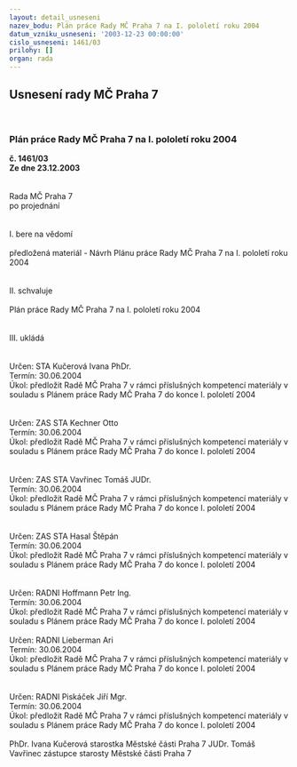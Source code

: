 ```yaml
---
layout: detail_usneseni
nazev_bodu: Plán práce Rady MČ Praha 7 na I. pololetí roku 2004
datum_vzniku_usneseni: '2003-12-23 00:00:00'
cislo_usneseni: 1461/03
prilohy: []
organ: rada
---
```

<div id="ucUsn_pList" class="usn">
	<span><h2>Usnesení rady MČ Praha 7 </h2>
<br></span><div class="standBody">
<span><h3>Plán práce Rady MČ Praha 7 na I. pololetí roku 2004</h3></span><div class="center">
		<strong>č. 1461/03</strong><br>
	</div>
<div class="center">
		<strong>Ze dne 23.12.2003</strong><br><br>
	</div>
<br>Rada MČ Praha 7<br>po projednání<br><br><br>I.	bere na vědomí<br><br> předložená materiál - Návrh Plánu práce Rady MČ Praha 7 na I. pololetí roku 2004<br><br><br>II.	schvaluje <br><br>Plán práce Rady MČ Praha 7 na I. pololetí roku 2004<br><br><br>III.	ukládá <br><br><br>Určen:	STA Kučerová Ivana PhDr.<br>Termín: 30.06.2004<br>Úkol:	předložit Radě MČ Praha 7 v rámci příslušných kompetencí materiály v souladu s Plánem práce Rady MČ Praha 7 do konce I. pololetí 2004<br> <br><br>Určen:	ZAS STA Kechner Otto<br>Termín: 30.06.2004<br>Úkol:	předložit Radě MČ Praha 7 v rámci příslušných kompetencí materiály v souladu s Plánem práce Rady MČ Praha 7 do konce I. pololetí 2004<br> <br><br>Určen:	ZAS STA Vavřinec Tomáš JUDr.<br>Termín: 30.06.2004<br>Úkol:	předložit Radě MČ Praha 7 v rámci příslušných kompetencí materiály v souladu s Plánem práce Rady MČ Praha 7 do konce I. pololetí 2004<br> <br><br>Určen:	ZAS STA Hasal Štěpán<br>Termín: 30.06.2004<br>Úkol:	předložit Radě MČ Praha 7 v rámci příslušných kompetencí materiály v souladu s Plánem práce Rady MČ Praha 7 do konce I. pololetí 2004<br> <br><br>Určen:	RADNI Hoffmann Petr Ing.<br>Termín: 30.06.2004<br>Úkol:	předložit Radě MČ Praha 7 v rámci příslušných kompetencí materiály v souladu s Plánem práce Rady MČ Praha 7 do konce I. pololetí 2004<br> <br>Určen:	RADNI Lieberman Ari<br>Termín: 30.06.2004<br>Úkol:	předložit Radě MČ Praha 7 v rámci příslušných kompetencí materiály v souladu s Plánem práce Rady MČ Praha 7 do konce I. pololetí 2004<br> <br><br>Určen:	RADNI Piskáček Jiří Mgr.<br>Termín: 30.06.2004<br>Úkol:	předložit Radě MČ Praha 7 v rámci příslušných kompetencí materiály v souladu s Plánem práce Rady MČ Praha 7 do konce I. pololetí 2004<br>  	<br>PhDr. Ivana Kučerová starostka Městské části Praha 7	 JUDr. Tomáš Vavřinec zástupce starosty Městské části Praha 7<br>	<br><br>
</div>
</div>